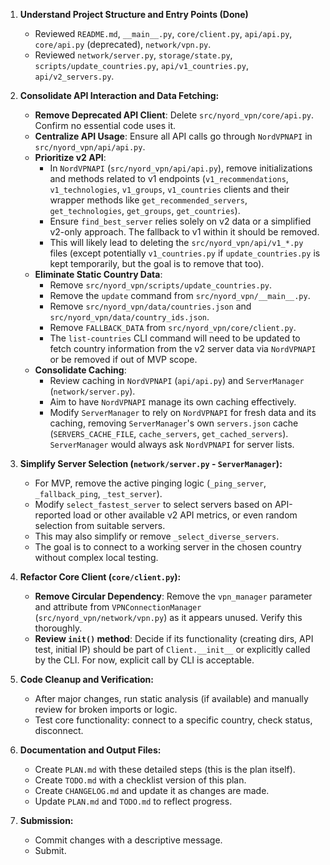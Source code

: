 1.  **Understand Project Structure and Entry Points (Done)**
    *   Reviewed `README.md`, `__main__.py`, `core/client.py`, `api/api.py`, `core/api.py` (deprecated), `network/vpn.py`.
    *   Reviewed `network/server.py`, `storage/state.py`, `scripts/update_countries.py`, `api/v1_countries.py`, `api/v2_servers.py`.

2.  **Consolidate API Interaction and Data Fetching:**
    *   **Remove Deprecated API Client**: Delete `src/nyord_vpn/core/api.py`. Confirm no essential code uses it.
    *   **Centralize API Usage**: Ensure all API calls go through `NordVPNAPI` in `src/nyord_vpn/api/api.py`.
    *   **Prioritize v2 API**:
        *   In `NordVPNAPI` (`src/nyord_vpn/api/api.py`), remove initializations and methods related to v1 endpoints (`v1_recommendations`, `v1_technologies`, `v1_groups`, `v1_countries` clients and their wrapper methods like `get_recommended_servers`, `get_technologies`, `get_groups`, `get_countries`).
        *   Ensure `find_best_server` relies solely on v2 data or a simplified v2-only approach. The fallback to v1 within it should be removed.
        *   This will likely lead to deleting the `src/nyord_vpn/api/v1_*.py` files (except potentially `v1_countries.py` if `update_countries.py` is kept temporarily, but the goal is to remove that too).
    *   **Eliminate Static Country Data**:
        *   Remove `src/nyord_vpn/scripts/update_countries.py`.
        *   Remove the `update` command from `src/nyord_vpn/__main__.py`.
        *   Remove `src/nyord_vpn/data/countries.json` and `src/nyord_vpn/data/country_ids.json`.
        *   Remove `FALLBACK_DATA` from `src/nyord_vpn/core/client.py`.
        *   The `list-countries` CLI command will need to be updated to fetch country information from the v2 server data via `NordVPNAPI` or be removed if out of MVP scope.
    *   **Consolidate Caching**:
        *   Review caching in `NordVPNAPI` (`api/api.py`) and `ServerManager` (`network/server.py`).
        *   Aim to have `NordVPNAPI` manage its own caching effectively.
        *   Modify `ServerManager` to rely on `NordVPNAPI` for fresh data and its caching, removing `ServerManager`'s own `servers.json` cache (`SERVERS_CACHE_FILE`, `cache_servers`, `get_cached_servers`). `ServerManager` would always ask `NordVPNAPI` for server lists.

3.  **Simplify Server Selection (`network/server.py` - `ServerManager`):**
    *   For MVP, remove the active pinging logic (`_ping_server`, `_fallback_ping`, `_test_server`).
    *   Modify `select_fastest_server` to select servers based on API-reported load or other available v2 API metrics, or even random selection from suitable servers.
    *   This may also simplify or remove `_select_diverse_servers`.
    *   The goal is to connect to a working server in the chosen country without complex local testing.

4.  **Refactor Core Client (`core/client.py`):**
    *   **Remove Circular Dependency**: Remove the `vpn_manager` parameter and attribute from `VPNConnectionManager` (`src/nyord_vpn/network/vpn.py`) as it appears unused. Verify this thoroughly.
    *   **Review `init()` method**: Decide if its functionality (creating dirs, API test, initial IP) should be part of `Client.__init__` or explicitly called by the CLI. For now, explicit call by CLI is acceptable.

5.  **Code Cleanup and Verification:**
    *   After major changes, run static analysis (if available) and manually review for broken imports or logic.
    *   Test core functionality: connect to a specific country, check status, disconnect.

6.  **Documentation and Output Files:**
    *   Create `PLAN.md` with these detailed steps (this is the plan itself).
    *   Create `TODO.md` with a checklist version of this plan.
    *   Create `CHANGELOG.md` and update it as changes are made.
    *   Update `PLAN.md` and `TODO.md` to reflect progress.

7.  **Submission:**
    *   Commit changes with a descriptive message.
    *   Submit.
